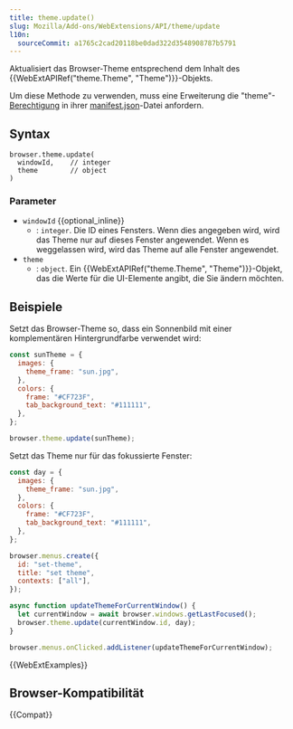 ```yaml
---
title: theme.update()
slug: Mozilla/Add-ons/WebExtensions/API/theme/update
l10n:
  sourceCommit: a1765c2cad20118be0dad322d3548908787b5791
---
```


Aktualisiert das Browser-Theme entsprechend dem Inhalt des {{WebExtAPIRef("theme.Theme", "Theme")}}-Objekts.

Um diese Methode zu verwenden, muss eine Erweiterung die "theme"-[Berechtigung](/de/docs/Mozilla/Add-ons/WebExtensions/manifest.json/permissions) in ihrer [manifest.json](/de/docs/Mozilla/Add-ons/WebExtensions/manifest.json)-Datei anfordern.

## Syntax

```js-nolint
browser.theme.update(
  windowId,    // integer
  theme        // object
)
```

### Parameter

- `windowId` {{optional_inline}}
  - : `integer`. Die ID eines Fensters. Wenn dies angegeben wird, wird das Theme nur auf dieses Fenster angewendet. Wenn es weggelassen wird, wird das Theme auf alle Fenster angewendet.
- `theme`
  - : `object`. Ein {{WebExtAPIRef("theme.Theme", "Theme")}}-Objekt, das die Werte für die UI-Elemente angibt, die Sie ändern möchten.

## Beispiele

Setzt das Browser-Theme so, dass ein Sonnenbild mit einer komplementären Hintergrundfarbe verwendet wird:

```js
const sunTheme = {
  images: {
    theme_frame: "sun.jpg",
  },
  colors: {
    frame: "#CF723F",
    tab_background_text: "#111111",
  },
};

browser.theme.update(sunTheme);
```

Setzt das Theme nur für das fokussierte Fenster:

```js
const day = {
  images: {
    theme_frame: "sun.jpg",
  },
  colors: {
    frame: "#CF723F",
    tab_background_text: "#111111",
  },
};

browser.menus.create({
  id: "set-theme",
  title: "set theme",
  contexts: ["all"],
});

async function updateThemeForCurrentWindow() {
  let currentWindow = await browser.windows.getLastFocused();
  browser.theme.update(currentWindow.id, day);
}

browser.menus.onClicked.addListener(updateThemeForCurrentWindow);
```

{{WebExtExamples}}

## Browser-Kompatibilität

{{Compat}}
